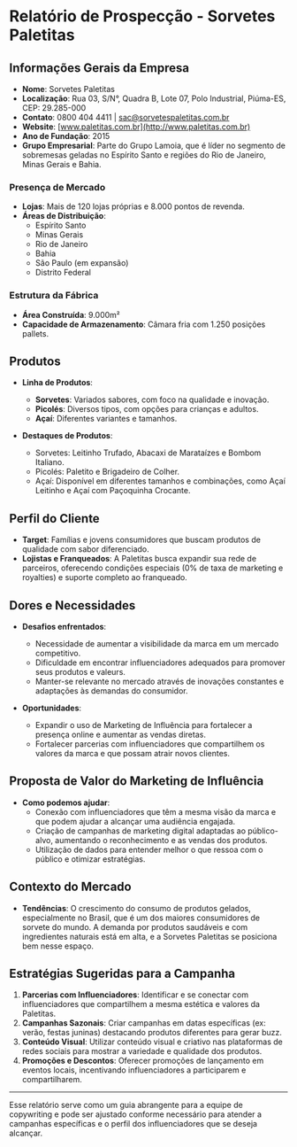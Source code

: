 # Relatório de Prospecção - Sorvetes Paletitas

## Informações Gerais da Empresa
- **Nome**: Sorvetes Paletitas
- **Localização**: Rua 03, S/N°, Quadra B, Lote 07, Polo Industrial, Piúma-ES, CEP: 29.285-000
- **Contato**: 0800 404 4411 | sac@sorvetespaletitas.com.br
- **Website**: [www.paletitas.com.br](http://www.paletitas.com.br)
- **Ano de Fundação**: 2015
- **Grupo Empresarial**: Parte do Grupo Lamoia, que é líder no segmento de sobremesas geladas no Espírito Santo e regiões do Rio de Janeiro, Minas Gerais e Bahia.

### Presença de Mercado
- **Lojas**: Mais de 120 lojas próprias e 8.000 pontos de revenda.
- **Áreas de Distribuição**: 
  - Espírito Santo
  - Minas Gerais
  - Rio de Janeiro
  - Bahia
  - São Paulo (em expansão)
  - Distrito Federal

### Estrutura da Fábrica
- **Área Construída**: 9.000m²
- **Capacidade de Armazenamento**: Câmara fria com 1.250 posições pallets.

## Produtos
- **Linha de Produtos**:
  - **Sorvetes**: Variados sabores, com foco na qualidade e inovação.
  - **Picolés**: Diversos tipos, com opções para crianças e adultos.
  - **Açaí**: Diferentes variantes e tamanhos.

- **Destaques de Produtos**:
  - Sorvetes: Leitinho Trufado, Abacaxi de Marataízes e Bombom Italiano.
  - Picolés: Paletito e Brigadeiro de Colher.
  - Açaí: Disponível em diferentes tamanhos e combinações, como Açaí Leitinho e Açaí com Paçoquinha Crocante.
  
## Perfil do Cliente
- **Target**: Famílias e jovens consumidores que buscam produtos de qualidade com sabor diferenciado.
- **Lojistas e Franqueados**: A Paletitas busca expandir sua rede de parceiros, oferecendo condições especiais (0% de taxa de marketing e royalties) e suporte completo ao franqueado.

## Dores e Necessidades
- **Desafios enfrentados**:
  - Necessidade de aumentar a visibilidade da marca em um mercado competitivo.
  - Dificuldade em encontrar influenciadores adequados para promover seus produtos e valeurs.
  - Manter-se relevante no mercado através de inovações constantes e adaptações às demandas do consumidor.

- **Oportunidades**:
  - Expandir o uso de Marketing de Influência para fortalecer a presença online e aumentar as vendas diretas.
  - Fortalecer parcerias com influenciadores que compartilhem os valores da marca e que possam atrair novos clientes.

## Proposta de Valor do Marketing de Influência
- **Como podemos ajudar**:
  - Conexão com influenciadores que têm a mesma visão da marca e que podem ajudar a alcançar uma audiência engajada.
  - Criação de campanhas de marketing digital adaptadas ao público-alvo, aumentando o reconhecimento e as vendas dos produtos.
  - Utilização de dados para entender melhor o que ressoa com o público e otimizar estratégias.

## Contexto do Mercado
- **Tendências**: O crescimento do consumo de produtos gelados, especialmente no Brasil, que é um dos maiores consumidores de sorvete do mundo. A demanda por produtos saudáveis e com ingredientes naturais está em alta, e a Sorvetes Paletitas se posiciona bem nesse espaço.

## Estratégias Sugeridas para a Campanha
1. **Parcerias com Influenciadores**: Identificar e se conectar com influenciadores que compartilhem a mesma estética e valores da Paletitas.
2. **Campanhas Sazonais**: Criar campanhas em datas específicas (ex: verão, festas juninas) destacando produtos diferentes para gerar buzz.
3. **Conteúdo Visual**: Utilizar conteúdo visual e criativo nas plataformas de redes sociais para mostrar a variedade e qualidade dos produtos.
4. **Promoções e Descontos**: Oferecer promoções de lançamento em eventos locais, incentivando influenciadores a participarem e compartilharem.

---

Esse relatório serve como um guia abrangente para a equipe de copywriting e pode ser ajustado conforme necessário para atender a campanhas específicas e o perfil dos influenciadores que se deseja alcançar.